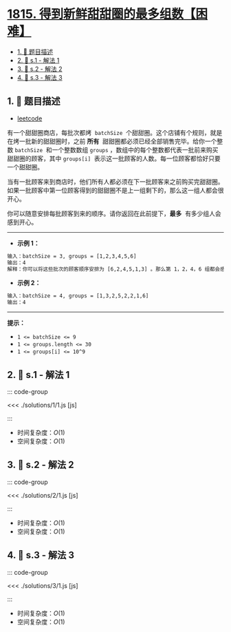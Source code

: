 # [1815. 得到新鲜甜甜圈的最多组数【困难】](https://github.com/tnotesjs/TNotes.leetcode/tree/main/notes/1815.%20%E5%BE%97%E5%88%B0%E6%96%B0%E9%B2%9C%E7%94%9C%E7%94%9C%E5%9C%88%E7%9A%84%E6%9C%80%E5%A4%9A%E7%BB%84%E6%95%B0%E3%80%90%E5%9B%B0%E9%9A%BE%E3%80%91)

<!-- region:toc -->

- [1. 📝 题目描述](#1--题目描述)
- [2. 🎯 s.1 - 解法 1](#2--s1---解法-1)
- [3. 🎯 s.2 - 解法 2](#3--s2---解法-2)
- [4. 🎯 s.3 - 解法 3](#4--s3---解法-3)

<!-- endregion:toc -->

## 1. 📝 题目描述

- [leetcode](https://leetcode.cn/problems/maximum-number-of-groups-getting-fresh-donuts/)

有一个甜甜圈商店，每批次都烤  `batchSize`  个甜甜圈。这个店铺有个规则，就是在烤一批新的甜甜圈时，之前 **所有**  甜甜圈都必须已经全部销售完毕。给你一个整数 `batchSize`  和一个整数数组 `groups` ，数组中的每个整数都代表一批前来购买甜甜圈的顾客，其中 `groups[i]`  表示这一批顾客的人数。每一位顾客都恰好只要一个甜甜圈。

当有一批顾客来到商店时，他们所有人都必须在下一批顾客来之前购买完甜甜圈。如果一批顾客中第一位顾客得到的甜甜圈不是上一组剩下的，那么这一组人都会很开心。

你可以随意安排每批顾客到来的顺序。请你返回在此前提下，**最多**  有多少组人会感到开心。

---

- **示例 1：**

```txt
输入：batchSize = 3, groups = [1,2,3,4,5,6]
输出：4
解释：你可以将这些批次的顾客顺序安排为 [6,2,4,5,1,3] 。那么第 1，2，4，6 组都会感到开心。
```

- **示例 2：**

```txt
输入：batchSize = 4, groups = [1,3,2,5,2,2,1,6]
输出：4
```

---

**提示：**

- `1 <= batchSize <= 9`
- `1 <= groups.length <= 30`
- `1 <= groups[i] <= 10^9`

## 2. 🎯 s.1 - 解法 1

::: code-group

<<< ./solutions/1/1.js [js]

:::

- 时间复杂度：$O(1)$
- 空间复杂度：$O(1)$

## 3. 🎯 s.2 - 解法 2

::: code-group

<<< ./solutions/2/1.js [js]

:::

- 时间复杂度：$O(1)$
- 空间复杂度：$O(1)$

## 4. 🎯 s.3 - 解法 3

::: code-group

<<< ./solutions/3/1.js [js]

:::

- 时间复杂度：$O(1)$
- 空间复杂度：$O(1)$
